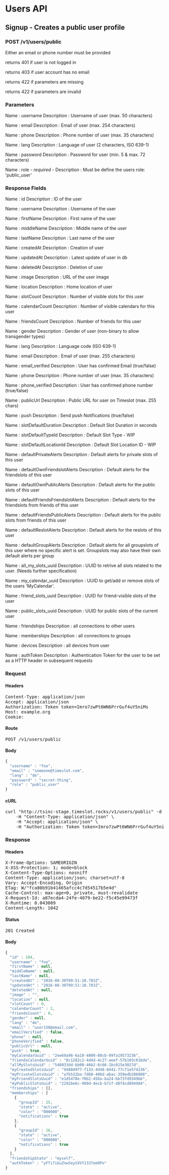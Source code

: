 # Users API

## Signup - Creates a public user profile

### POST /v1/users/public

Either an email or phone number must be provided

returns 401 if user is not logged in

returns 403 if user account has no email

returns 422 if parameters are missing

returns 422 if parameters are invalid

### Parameters

Name : username
Description : Username of user (max. 50 characters)

Name : email
Description : Email of user (max. 254 characters)

Name : phone
Description : Phone number of user (max. 35 characters)

Name : lang
Description : Language of user (2 characters, ISO 639-1)

Name : password
Description : Password for user (min. 5 &amp; max. 72 characters)

Name : role *- required -*
Description : Must be define the users role: &#39;public_user&#39;


### Response Fields

Name : id
Description : ID of the user

Name : username
Description : Username of the user

Name : firstName
Description : First name of the user

Name : middleName
Description : Middle name of the user

Name : lastName
Description : Last name of the user

Name : createdAt
Description : Creation of user

Name : updatedAt
Description : Latest update of user in db

Name : deletedAt
Description : Deletion of user

Name : image
Description : URL of the user image

Name : location
Description : Home location of user

Name : slotCount
Description : Number of visible slots for this user

Name : calendarCount
Description : Number of visible calendars for this user

Name : friendsCount
Description : Number of friends for this user

Name : gender
Description : Gender of user (non-binary to allow transgender types)

Name : lang
Description : Language code (ISO 639-1)

Name : email
Description : Email of user (max. 255 characters)

Name : email_verified
Description : User has confirmed Email (true/false)

Name : phone
Description : Phone number of user (max. 35 characters)

Name : phone_verified
Description : User has confirmed phone number (true/false)

Name : publicUrl
Description : Public URL for user on Timeslot (max. 255 chars)

Name : push
Description : Send push Notifications (true/false)

Name : slotDefaultDuration
Description : Default Slot Duration in seconds

Name : slotDefaultTypeId
Description : Default Slot Type - WIP

Name : slotDefaultLocationId
Description : Default Slot Location ID - WIP

Name : defaultPrivateAlerts
Description : Default alerts for private slots of this user

Name : defaultOwnFriendslotAlerts
Description : Default alerts for the friendslots of this user

Name : defaultOwnPublicAlerts
Description : Default alerts for the public slots of this user

Name : defaultFriendsFriendslotAlerts
Description : Default alerts for the friendslots from friends of this user

Name : defaultFriendsPublicAlerts
Description : Default alerts for the public slots from friends of this user

Name : defaultReslotAlerts
Description : Default alerts for the reslots of this user

Name : defaultGroupAlerts
Description : Default alerts for all groupslots of this user where no specific alert is set. Groupslots may also have their own default alerts per group

Name : all_my_slots_uuid
Description : UUID to retrive all slots related to the user. (Needs further specification)

Name : my_calendar_uuid
Description : UUID to get/add or remove slots of the  users &#39;MyCalendar&#39;.

Name : friend_slots_uuid
Description : UUID for friend-visible slots of the user

Name : public_slots_uuid
Description : UUID for public slots of the current user

Name : friendships
Description : all connections to other users

Name : memberships
Description : all connections to groups

Name : devices
Description : all devices from user

Name : authToken
Description : Authentication Token for the user to be set as a HTTP header in subsequent requests

### Request

#### Headers

<pre>Content-Type: application/json
Accept: application/json
Authorization: Token token=Imro7zwPt6WN6PrrGuf4uY5niMs
Host: example.org
Cookie: </pre>

#### Route

<pre>POST /v1/users/public</pre>

#### Body
```javascript
{
  "username" : "foo",
  "email" : "someone@timeslot.com",
  "lang" : "de",
  "password" : "secret-thing",
  "role" : "public_user"
}
```


#### cURL

<pre class="request">curl &quot;http://tsinc-stage.timeslot.rocks/v1/users/public&quot; -d &#39;{&quot;username&quot;:&quot;foo&quot;,&quot;email&quot;:&quot;someone@timeslot.com&quot;,&quot;lang&quot;:&quot;de&quot;,&quot;password&quot;:&quot;secret-thing&quot;,&quot;role&quot;:&quot;public_user&quot;}&#39; -X POST \
	-H &quot;Content-Type: application/json&quot; \
	-H &quot;Accept: application/json&quot; \
	-H &quot;Authorization: Token token=Imro7zwPt6WN6PrrGuf4uY5niMs&quot;</pre>

### Response

#### Headers

<pre>X-Frame-Options: SAMEORIGIN
X-XSS-Protection: 1; mode=block
X-Content-Type-Options: nosniff
Content-Type: application/json; charset=utf-8
Vary: Accept-Encoding, Origin
ETag: W/&quot;fca80b91b41465afcc4c7d54517b5e4d&quot;
Cache-Control: max-age=0, private, must-revalidate
X-Request-Id: a87ecda4-24fe-4079-be22-f5c45e99473f
X-Runtime: 0.043009
Content-Length: 1042</pre>

#### Status

<pre>201 Created</pre>

#### Body

```javascript
{
  "id" : 104,
  "username" : "foo",
  "firstName" : null,
  "middleName" : null,
  "lastName" : null,
  "createdAt" : "2016-08-30T09:51:10.783Z",
  "updatedAt" : "2016-08-30T09:51:10.783Z",
  "deletedAt" : null,
  "image" : "",
  "location" : null,
  "slotCount" : 0,
  "calendarCount" : 2,
  "friendsCount" : 0,
  "gender" : null,
  "lang" : "de",
  "email" : "user150@email.com",
  "emailVerified" : false,
  "phone" : null,
  "phoneVerified" : false,
  "publicUrl" : null,
  "push" : true,
  "myCalendarUuid" : "2ee69a96-6a10-4000-80cb-99fa19573236",
  "friendsCalendarUuid" : "8c1282c2-4d4d-4c27-aeef-57b103c61bde",
  "allMySlotsUuid" : "548933dd-bb00-46b2-8c66-1bc015e3027d",
  "myCreatedSlotsUuid" : "94804977-f133-4d48-8441-77cf1e574236",
  "myPrivateSlotsUuid" : "a7b532ba-7d68-406d-abac-359edb286008",
  "myFriendSlotsUuid" : "e1d5478e-f0b2-458a-ba24-bb73fd9349bb",
  "myPublicSlotsUuid" : "2292be6c-989d-4ecb-b71f-d8f4cd894984",
  "friendships" : [],
  "memberships" : [
    {
      "groupId" : 25,
      "state" : "active",
      "color" : "000000",
      "notifications" : true
    },
    {
      "groupId" : 26,
      "state" : "active",
      "color" : "000000",
      "notifications" : true
    }
  ],
  "friendshipState" : "myself",
  "authToken" : "yFTi7iGuZnwSeySXVY1337om9Po"
}
```
